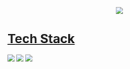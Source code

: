 <p align="center">
	<a href="https://zzangwoolog.tistory.com"><img src="https://user-images.githubusercontent.com/64726822/121777141-7237ef00-cbcb-11eb-822c-7441014895d2.png" border="0"</a>
</p>
	
# <b>Tech Stack</b>
<a><img src="https://img.shields.io/badge/Python-3766AB?style=flat-square&logo=Python&logoColor=white"/></a>
	<a><img src="https://img.shields.io/badge/AWS-FF9900?style=flat-square&logo=Amazon AWS&logoColor=white"/></a>
	<a><img src="https://img.shields.io/badge/AWS-007396?style=flat-square&logo=Java&logoColor=white"/></a>
